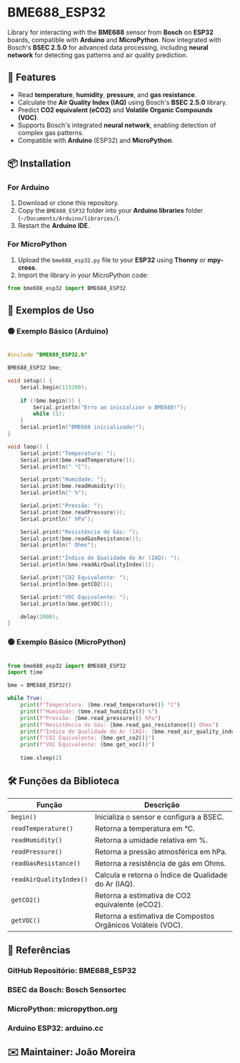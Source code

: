 # BME688_ESP32

Library for interacting with the **BME688** sensor from **Bosch** on **ESP32** boards, compatible with **Arduino** and **MicroPython**. Now integrated with Bosch's **BSEC 2.5.0** for advanced data processing, including **neural network** for detecting gas patterns and air quality prediction.

## 🚀 Features
- Read **temperature**, **humidity**, **pressure**, and **gas resistance**.
- Calculate the **Air Quality Index (IAQ)** using Bosch's **BSEC 2.5.0** library.
- Predict **CO2 equivalent (eCO2)** and **Volatile Organic Compounds (VOC)**.
- Supports Bosch's integrated **neural network**, enabling detection of complex gas patterns.
- Compatible with **Arduino** (ESP32) and **MicroPython**.

## 📦 Installation

### For **Arduino**
1. Download or clone this repository.
2. Copy the `BME688_ESP32` folder into your **Arduino libraries** folder (`~/Documents/Arduino/libraries/`).
3. Restart the **Arduino IDE**.

### For **MicroPython**
1. Upload the `bme688_esp32.py` file to your **ESP32** using **Thonny** or **mpy-cross**.
2. Import the library in your MicroPython code:
```python
from bme688_esp32 import BME688_ESP32
```

## 📖 Exemplos de Uso
### 🟢 Exemplo Básico (Arduino)
```cpp

#include "BME688_ESP32.h"

BME688_ESP32 bme;

void setup() {
    Serial.begin(115200);
    
    if (!bme.begin()) {
        Serial.println("Erro ao inicializar o BME688!");
        while (1);
    }
    Serial.println("BME688 inicializado!");
}

void loop() {
    Serial.print("Temperatura: ");
    Serial.print(bme.readTemperature());
    Serial.println(" °C");

    Serial.print("Humidade: ");
    Serial.print(bme.readHumidity());
    Serial.println(" %");

    Serial.print("Pressão: ");
    Serial.print(bme.readPressure());
    Serial.println(" hPa");

    Serial.print("Resistência do Gás: ");
    Serial.print(bme.readGasResistance());
    Serial.println(" Ohms");

    Serial.print("Índice de Qualidade do Ar (IAQ): ");
    Serial.println(bme.readAirQualityIndex());

    Serial.print("CO2 Equivalente: ");
    Serial.println(bme.getCO2());

    Serial.print("VOC Equivalente: ");
    Serial.println(bme.getVOC());

    delay(2000);
}
```
### 🟢 Exemplo Básico (MicroPython)
```python

from bme688_esp32 import BME688_ESP32
import time

bme = BME688_ESP32()

while True:
    print(f"Temperatura: {bme.read_temperature()} °C")
    print(f"Humidade: {bme.read_humidity()} %")
    print(f"Pressão: {bme.read_pressure()} hPa")
    print(f"Resistência do Gás: {bme.read_gas_resistance()} Ohms")
    print(f"Índice de Qualidade do Ar (IAQ): {bme.read_air_quality_index()}")
    print(f"CO2 Equivalente: {bme.get_co2()}")
    print(f"VOC Equivalente: {bme.get_voc()}")
    
    time.sleep(2)
```

## 🛠 Funções da Biblioteca

| Função                  | Descrição                                                                 |
|-------------------------|---------------------------------------------------------------------------|
| `begin()`               | Inicializa o sensor e configura a BSEC.                                  |
| `readTemperature()`     | Retorna a temperatura em °C.                                              |
| `readHumidity()`        | Retorna a umidade relativa em %.                                          |
| `readPressure()`        | Retorna a pressão atmosférica em hPa.                                     |
| `readGasResistance()`   | Retorna a resistência de gás em Ohms.                                     |
| `readAirQualityIndex()` | Calcula e retorna o Índice de Qualidade do Ar (IAQ).                      |
| `getCO2()`              | Retorna a estimativa de CO2 equivalente (eCO2).                            |
| `getVOC()`              | Retorna a estimativa de Compostos Orgânicos Voláteis (VOC).               |

## 🔗 Referências
### GitHub Repositório: BME688_ESP32
### BSEC da Bosch: Bosch Sensortec
### MicroPython: micropython.org
### Arduino ESP32: arduino.cc
## ✉️ Maintainer: João Moreira